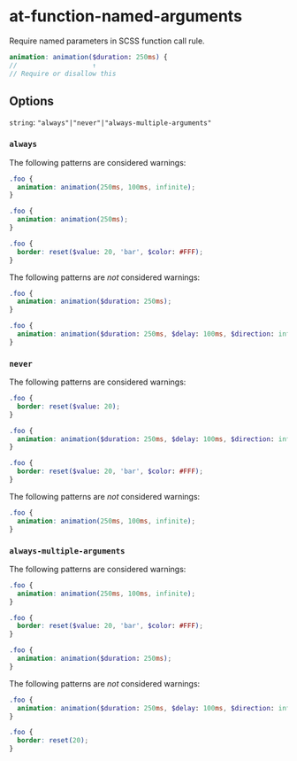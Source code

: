 # at-function-named-arguments

Require named parameters in SCSS function call rule.

```scss
animation: animation($duration: 250ms) {
//                   ↑
// Require or disallow this
```

## Options

`string`: `"always"|"never"|"always-multiple-arguments"`

### `always`

The following patterns are considered warnings:

```scss
.foo {
  animation: animation(250ms, 100ms, infinite);
} 
```

```scss
.foo {
  animation: animation(250ms);
} 
```

```scss
.foo {
  border: reset($value: 20, 'bar', $color: #FFF);
}
```

The following patterns are *not* considered warnings:

```scss
.foo {
  animation: animation($duration: 250ms);
}
```

```scss
.foo {
  animation: animation($duration: 250ms, $delay: 100ms, $direction: infinite);
}
```

### `never`

The following patterns are considered warnings:

```scss
.foo {
  border: reset($value: 20);
}
```

```scss
.foo {
  animation: animation($duration: 250ms, $delay: 100ms, $direction: infinite);
}
```

```scss
.foo {
  border: reset($value: 20, 'bar', $color: #FFF);
}
```

The following patterns are *not* considered warnings:

```scss
.foo {
  animation: animation(250ms, 100ms, infinite);
} 
```

### `always-multiple-arguments`

The following patterns are considered warnings:

```scss
.foo {
  animation: animation(250ms, 100ms, infinite);
}
```

```scss
.foo {
  border: reset($value: 20, 'bar', $color: #FFF);
}
```

```scss
.foo {
  animation: animation($duration: 250ms);
}
```

The following patterns are *not* considered warnings:

```scss
.foo {
  animation: animation($duration: 250ms, $delay: 100ms, $direction: infinite);
}
```

```scss
.foo {
  border: reset(20);
}
```
